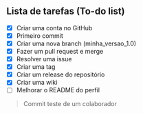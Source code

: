 ## Lista de tarefas (To-do list)

- [x] Criar uma conta no GitHub
- [x] Primeiro commit
- [x] Criar uma nova branch (minha_versao_1.0)
- [x] Fazer um pull request e merge
- [x] Resolver uma issue
- [x] Criar uma tag
- [x] Criar um release do repositório
- [x] Criar uma wiki
- [ ] Melhorar o README do perfil

> Commit teste de um colaborador
